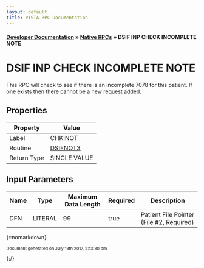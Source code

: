 ```yaml
---
layout: default
title: VISTA RPC Documentation
---
```


#### [Developer Documentation](../index) &#187; [Native RPCs](TableOfContents) &#187; DSIF INP CHECK INCOMPLETE NOTE<br/>
# DSIF INP CHECK INCOMPLETE NOTE

This RPC will check to see if there is an incomplete 7078 for this patient.  If one exists then there cannot be a new request added.

## Properties

Property | Value
--- | ---
Label | CHKINOT
Routine | [DSIFNOT3](http://code.osehra.org/dox/Routine_DSIFNOT3_source.html)
Return Type | SINGLE VALUE


## Input Parameters

Name | Type | Maximum Data Length | Required | Description
--- | --- | --- | --- | ---
DFN | LITERAL | 99 | true | Patient File Pointer (File #2, Required)



{::nomarkdown} <br/><p style="font-size: 11px">Document generated on July 13th 2017, 2:13:30 pm</p>{:/}